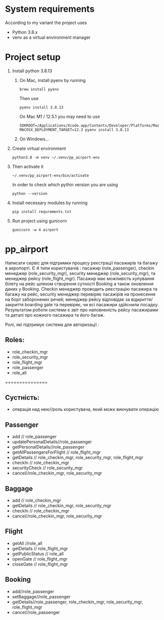 # System requirements

According to my variant the project uses
- Python 3.8.x
- venv as a virtual environment manager 

# Project setup

1. Install python 3.8.13
   1. On Mac, install pyenv by running
      ```
      brew install pyenv
      ```
      Then use
      ```
      pyenv install 3.8.13
      ```
      On Mac M1 / 12.5.1 you may need to use
      ```
      SDKROOT=/Applications/Xcode.app/Contents/Developer/Platforms/MacOSX.platform/Developer/SDKs/MacOSX12.3.sdk MACOSX_DEPLOYMENT_TARGET=12.3 pyenv install 3.8.13
      ```
   2. On Windows...
   
2. Create virtual environment 
    ```
   python3.8 -m venv ~/.venv/pp_airport-env
   ```
3. Then activate it
   ```
   ~/.venv/pp_airport-env/bin/activate
   ```
   In order to check which pythin version you are using 
   ```
   python --version
   ```
4. Install necessary modules by running 
   ```
   pip install requrements.txt
   ```

5. Run project using gunicorn
   ```
   gunicorn -w 4 airport
   ```
   







# pp_airport

Написати сервіс для підтримки процесу реєстрації пасажирів та багажу в аеропорті. Є 4 типи користувачів : пасажир 
 (role_passenger), checkin менеджер (role_security_mgr), security менеджер (role_security_mgr), та менеджер рейсу 
 (role_flight_mgr). Пасажир має можливість купування білету на рейс шляхом створення сутності Booking а також оновлення 
 даних у Booking. Checkin менеджер проводить реєстрацію пасажира та багажу на рейс, security менеджер перевіряє 
 пасажірів на пронесення на борт заборонених речей; менеджер рейсу відповідає за відкриття/закриття boarding gate та 
 перевіряє, чи всі пасажири здійснили посадку. Результатом роботи системи є звіт про наповненість рейсу пасажирами та 
 деталі про кожного пасажира та його багаж. 

Ролі, які підтримує система для авторизації :
## Roles:
- role_checkin_mgr
- role_security_mgr
- role_flight_mgr
- role_passenger
- role_all

===============
## Сустність:
- операція над нею//роль користувача, який можк викнувати операцію

## Passenger
- add // role_passenger
- updatePersonalDetails//role_passenger
- getPersonalDetails//role_passenger
- getAllPassengersForFlight // role_flight_mgr
- getDetails // role_checkin_mgr, role_security_mgr, role_flight_mgr
- checkIn // role_checkin_mgr
- securityCheck // role_security_mgr
- cancel//role_checkin_mgr, role_security_mgr
## Baggage
- add // role_checkin_mgr
- getDetails // role_checkin_mgr, role_security_mgr
- checkIn // role_checkin_mgr
- cancel//role_checkin_mgr, role_security_mgr

## Flight
- getAll //role_all
- getDetails // role_flight_mgr
- getPublicStatus // role_all
- openGate // role_flight_mgr
- closeGate // role_flight_mgr

## Booking
- add//role_passenger
- setBaggage//role_passenger
- getDetails//role_passenger, role_checkin_mgr, role_security_mgr, role_flight_mgr
- cancel//role_passenger

 
